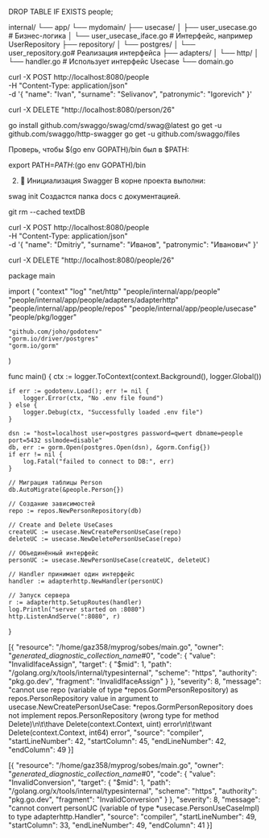 
DROP TABLE IF EXISTS people;


internal/
└── app/
    └── mydomain/
        ├── usecase/
        │   ├── user_usecase.go        # Бизнес-логика
        │   └── user_usecase_iface.go  # Интерфейс, например UserRepository
        ├── repository/
        │   └── postgres/
        │       └── user_repository.go# Реализация интерфейса
        ├── adapters/
        │   └── http/
        │       └── handler.go         # Использует интерфейс Usecase
        └── domain.go


 curl -X POST http://localhost:8080/people \
  -H "Content-Type: application/json" \
  -d '{
    "name": "Ivan",
    "surname": "Selivanov",
    "patronymic": "Igorevich"
}'

curl -X DELETE "http://localhost:8080/person/26"





go install github.com/swaggo/swag/cmd/swag@latest
go get -u github.com/swaggo/http-swagger
go get -u github.com/swaggo/files

Проверь, чтобы $(go env GOPATH)/bin был в $PATH:


export PATH=$PATH:$(go env GOPATH)/bin

2. 📂 Инициализация Swagger
В корне проекта выполни:


swag init
Создастся папка docs с документацией.


git rm --cached textDB


curl -X POST http://localhost:8080/people \
  -H "Content-Type: application/json" \
  -d '{
    "name": "Dmitriy",
    "surname": "Иванов",
    "patronymic": "Иванович"
  }'

  curl -X DELETE "http://localhost:8080/people/26"


package main

import (
	"context"
	"log"
	"net/http"
	"people/internal/app/people"
	"people/internal/app/people/adapters/adapterhttp"
	"people/internal/app/people/repos"
	"people/internal/app/people/usecase"
	"people/pkg/logger"

	"github.com/joho/godotenv"
	"gorm.io/driver/postgres"
	"gorm.io/gorm"
)

func main() {
	ctx := logger.ToContext(context.Background(), logger.Global())

	if err := godotenv.Load(); err != nil {
		logger.Error(ctx, "No .env file found")
	} else {
		logger.Debug(ctx, "Successfully loaded .env file")
	}

	dsn := "host=localhost user=postgres password=qwert dbname=people port=5432 sslmode=disable"
	db, err := gorm.Open(postgres.Open(dsn), &gorm.Config{})
	if err != nil {
		log.Fatal("failed to connect to DB:", err)
	}

	// Миграция таблицы Person
	db.AutoMigrate(&people.Person{})

	// Создание зависимостей
	repo := repos.NewPersonRepository(db)

	// Create and Delete UseCases
	createUC := usecase.NewCreatePersonUseCase(repo)
	deleteUC := usecase.NewDeletePersonUseCase(repo)

	// Объединённый интерфейс
	personUC := usecase.NewPersonUseCase(createUC, deleteUC)

	// Handler принимает один интерфейс
	handler := adapterhttp.NewHandler(personUC)

	// Запуск сервера
	r := adapterhttp.SetupRoutes(handler)
	log.Println("server started on :8080")
	http.ListenAndServe(":8080", r)
}

[{
	"resource": "/home/gaz358/myprog/sobes/main.go",
	"owner": "_generated_diagnostic_collection_name_#0",
	"code": {
		"value": "InvalidIfaceAssign",
		"target": {
			"$mid": 1,
			"path": "/golang.org/x/tools/internal/typesinternal",
			"scheme": "https",
			"authority": "pkg.go.dev",
			"fragment": "InvalidIfaceAssign"
		}
	},
	"severity": 8,
	"message": "cannot use repo (variable of type *repos.GormPersonRepository) as repos.PersonRepository value in argument to usecase.NewCreatePersonUseCase: *repos.GormPersonRepository does not implement repos.PersonRepository (wrong type for method Delete)\n\t\thave Delete(context.Context, uint) error\n\t\twant Delete(context.Context, int64) error",
	"source": "compiler",
	"startLineNumber": 42,
	"startColumn": 45,
	"endLineNumber": 42,
	"endColumn": 49
}]

[{
	"resource": "/home/gaz358/myprog/sobes/main.go",
	"owner": "_generated_diagnostic_collection_name_#0",
	"code": {
		"value": "InvalidConversion",
		"target": {
			"$mid": 1,
			"path": "/golang.org/x/tools/internal/typesinternal",
			"scheme": "https",
			"authority": "pkg.go.dev",
			"fragment": "InvalidConversion"
		}
	},
	"severity": 8,
	"message": "cannot convert personUC (variable of type *usecase.PersonUseCaseImpl) to type adapterhttp.Handler",
	"source": "compiler",
	"startLineNumber": 49,
	"startColumn": 33,
	"endLineNumber": 49,
	"endColumn": 41
}]



